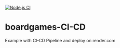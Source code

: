 [![Node.js CI](https://github.com/ivanmarinoff/boardgames-CI-CD/actions/workflows/pipeline.yml/badge.svg)](https://github.com/ivanmarinoff/boardgames-CI-CD/actions/workflows/pipeline.yml)
# boardgames-CI-CD
Example with CI-CD Pipeline and deploy on render.com

